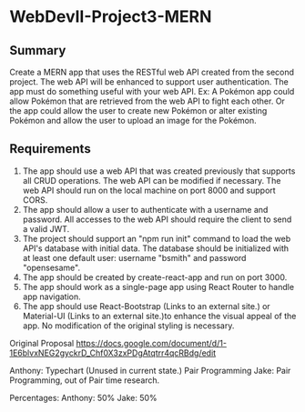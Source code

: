 # WebDevII-Project3-MERN

## Summary
Create a MERN app that uses the RESTful web API created from the second project. The web API will be enhanced to support user authentication.
The app must do something useful with your web API. Ex: A Pokémon app could allow Pokémon that are retrieved from the web API to fight each other. Or the app could allow the user to create new Pokémon or alter existing Pokémon and allow the user to upload an image for the Pokémon.

## Requirements
1. The app should use a web API that was created previously that supports all CRUD operations. The web API can be modified if necessary. The web API should run on the local machine on port 8000 and support CORS. 
2. The app should allow a user to authenticate with a username and password. All accesses to the web API should require the client to send a valid JWT.
3. The project should support an "npm run init" command to load the web API's database with initial data. The database should be initialized with at least one default user: username "bsmith" and password "opensesame".
4. The app should be created by create-react-app and run on port 3000.
5. The app should work as a single-page app using React Router to handle app navigation.
6. The app should use React-Bootstrap (Links to an external site.) or Material-UI  (Links to an external site.)to enhance the visual appeal of the app. No modification of the original styling is necessary.


Original Proposal
https://docs.google.com/document/d/1-1E6blvxNEG2gyckrD_Chf0X3zxPDgAtqtrr4qcRBdg/edit

Anthony:
Typechart (Unused in current state.) Pair Programming
Jake:
Pair Programming, out of Pair time research.

Percentages:
  Anthony: 50%
  Jake: 50%
